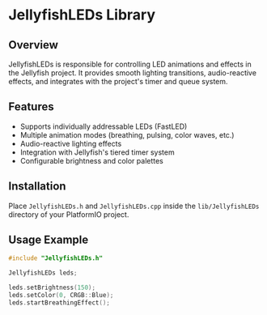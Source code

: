 # JellyfishLEDs Library

## Overview
JellyfishLEDs is responsible for controlling LED animations and effects in the Jellyfish project. It provides smooth lighting transitions, audio-reactive effects, and integrates with the project's timer and queue system.

## Features
- Supports individually addressable LEDs (FastLED)
- Multiple animation modes (breathing, pulsing, color waves, etc.)
- Audio-reactive lighting effects
- Integration with Jellyfish's tiered timer system
- Configurable brightness and color palettes

## Installation
Place `JellyfishLEDs.h` and `JellyfishLEDs.cpp` inside the `lib/JellyfishLEDs` directory of your PlatformIO project.

## Usage Example
```cpp
#include "JellyfishLEDs.h"

JellyfishLEDs leds;

leds.setBrightness(150);
leds.setColor(0, CRGB::Blue);
leds.startBreathingEffect();
